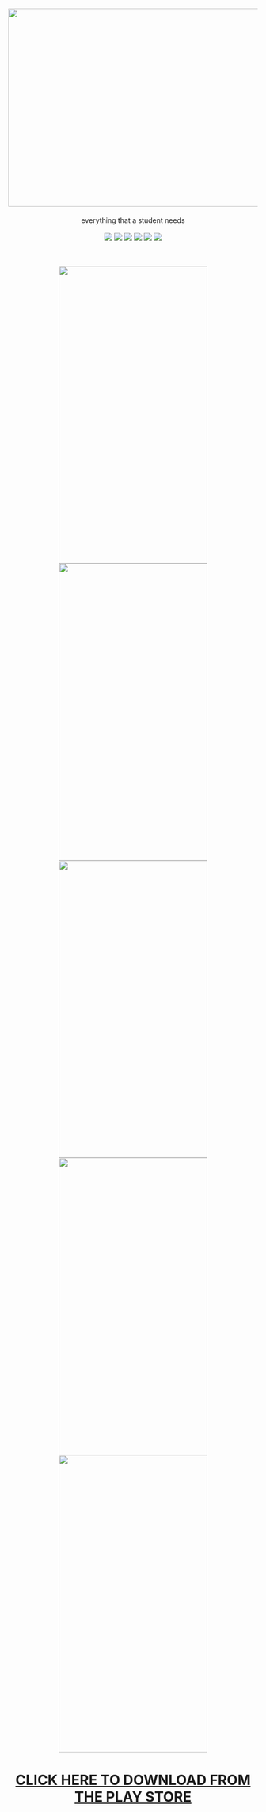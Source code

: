 <h1 align="center"> <img src="https://github.com/cmcodes1/Studify/blob/master/presentation/feature_graphic.PNG" width="800" height="400"> </h1>
<p align="center">
  everything that a student needs <br/> <br/>
  <img src="https://img.shields.io/badge/Platform-Android-brightgreen.svg" />
  <img src="https://img.shields.io/badge/Version-2.0-green.svg" />
  <img src="https://img.shields.io/badge/App_Size-26_MB-orange.svg" />
  <img src="https://img.shields.io/badge/Editor-VS_Code-0078d7.svg" />
  <img src="https://img.shields.io/badge/Framework-React_Native-61dbfb.svg" />
  <img src="https://img.shields.io/badge/Language-JavaScript-f0db4f.svg" /> <br/> <br/> <br/>
</p>
<p align="center">
  <img height="600px" width="300px" src="https://github.com/cmcodes1/Studify/blob/master/presentation/Profile.png" />
  <img height="600px" width="300px" src="https://github.com/cmcodes1/Studify/blob/master/presentation/Attendance.png" />
  <img height="600px" width="300px" src="https://github.com/cmcodes1/Studify/blob/master/presentation/Time%20Table.png" />
  <img height="600px" width="300px" src="https://github.com/cmcodes1/Studify/blob/master/presentation/To%20Do%20List.png" />
  <img height="600px" width="300px" src="https://github.com/cmcodes1/Studify/blob/master/presentation/Subjects.png" /> <br/>
</p>
<h1 align="center"><b><a href="https://play.google.com/store/apps/details?id=com.cmcodes.studify">CLICK HERE TO DOWNLOAD FROM THE PLAY STORE</a></b></h1>
